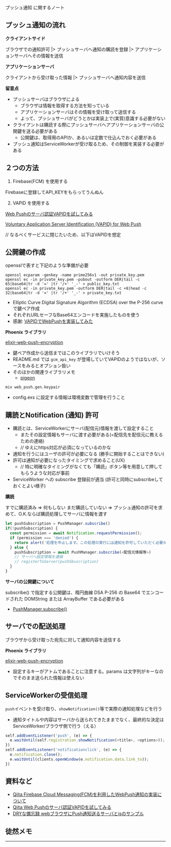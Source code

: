 プッシュ通知 に関するノート

## プッシュ通知の流れ

**クライアントサイド**

ブラウザでの通知許可
|> プッシュサーバへ通知の購読を登録
|> アプリケーションサーバへその情報を送信

**アプリケーションサーバ**

クライアントから受け取った情報
|> プッシュサーバへ通知内容を送信

**留意点**

- プッシュサーバはブラウザによる
  - ブラウザは情報を取得する方法を知っている
  - アプリケーションサーバはその情報を受け取って送信する
  - よって、プッシュサーバがどうとかは実装上で(実質)意識する必要がない
- クライアントは購読する際にプッシュサーバへアプリケーションサーバの公開鍵を送る必要がある
  - 公開鍵は、取得用のAPIか、あるいは定数で仕込んでおく必要がある
- プッシュ通知はServiceWorkerが受け取るため、その制御を実装する必要がある


## ２つの方法

1. Firebase(FCM) を使用する

Firebaseに登録してAPI_KEYをもらってうんぬん

2. VAPID を使用する

[Web Pushのサーバ認証VAPIDを試してみる](https://qiita.com/tomoyukilabs/items/9346eb44b5a48b294762)

[Voluntary Application Server Identification (VAPID) for Web Push](https://tools.ietf.org/html/rfc8292)

// なるべくサービスに閉じたいため、以下はVAPIDを想定


## 公開鍵の作成

opensslで表すと下記のような準備が必要

```
openssl ecparam -genkey -name prime256v1 -out private_key.pem
openssl ec -in private_key.pem -pubout -outform DER|tail -c 65|base64|tr -d '=' |tr '/+' '_-' > public_key.txt
openssl ec -in private_key.pem -outform DER|tail -c +8|head -c 32|base64|tr -d '=' |tr '/+' '_-' > private_key.txt
```

- Elliptic Curve Digital Signature Algorithm (ECDSA) over the P-256 curve で鍵ペア作成
- それぞれURLセーフなBase64エンコードを実施したものを使う
- 感謝: [VAPIDでWebPushを実装してみた](https://qiita.com/renoinn/items/6c88c9030130e2a83648)


**Phoenix ライブラリ**

[elixir-web-push-encryption](https://github.com/danhper/elixir-web-push-encryption)

- 鍵ペア作成から送信まではこのライブラリでいけそう
- README.md では `gcm_api_key` が登場していてVAPIDのようではないが、ソースをみるとオプション扱い
- そのほかの関連ライブラリメモ
  - [pigeon](https://github.com/codedge-llc/pigeon)

```
mix web_push.gen.keypair
```

- config.exs に設定する情報は環境変数で管理を行うこと


## 購読とNotification (通知) 許可

- 購読とは、ServiceWorkerにサーバ(配信元)情報を渡して設定すること
  - またその設定情報もサーバに渡す必要がある(=配信先を配信元に教えるための連絡)
  - // ゆえにhttps対応が必須になっているのかな
- 通知を行うにはユーザの許可が必要になる (勝手に開始することはできない)
- 許可は通知が必要になったタイミングで求めること(UX)
  - // 特に明確なタイミングがなくても「購読」ボタン等を用意して押してもらうような対応が事前
- ServiceWorker への subscribe 登録前が適当 (許可と同時にsubscribeしておくとよい様子)

**購読**

すでに購読済み => 何もしない
まだ購読していない => プッシュ通知の許可を求めて、O.K.ならば購読処理してサーバに情報を渡す

``` js
let pushSubscription = PushManager.subscribe()
if(!pushSubscription) {
  const permission = await Notification.requestPermission();
  if (permission === 'denied') {
    return alert('処理を中止します。この処理の実行には通知を許可していただく必要があります');
  } else {
    pushSubscription = await PushManager.subscribe(<配信元情報等>)
    // サーバへ設定情報を連絡
    // registerToServer(pushSbuscription)
  }
}
```

**サーバの公開鍵について**

subscribe() で指定する公開鍵は、楕円曲線 DSA P-256 の Base64 でエンコードされた DOMString または ArrayBuffer である必要がある

- [PushManager.subscribe()](https://developer.mozilla.org/ja/docs/Web/API/PushManager/subscribe)


## サーバでの配送処理

ブラウザから受け取った宛先に対して通知内容を送信する

**Phoenix ライブラリ**

[elixir-web-push-encryption](https://github.com/danhper/elixir-web-push-encryption)

- 設定するキーがアトムであることに注意する。params は文字列がキーなのでそのまま送られた情報は使えない


## ServiceWorkerの受信処理

`push`イベントを受け取り、`showNotification()`等で実際の通知処理などを行う

- 通知タイトルや内容はサーバから送られてきたままでなく、最終的な決定はServiceWorker/ブラウザ側で行う（える）

``` js:service-worker.js
self.addEventListener('push', (e) => {
  e.waitUntil(self.registration.showNotification(<title>, <options>));
})
self.addEventListener('notificationclick', (e) => {
  e.notification.close();
  e.waitUntil(clients.openWindow(e.notification.data.link_to));
})
```

## 資料など

- [Qiita Firebase Cloud Messaging(FCM)を利用したWebPush通知の実装について](https://qiita.com/megadreams14/items/2f4221c3cc2a39663d7d)
- [Qiita Web Pushのサーバ認証VAPIDを試してみる](https://qiita.com/tomoyukilabs/items/9346eb44b5a48b294762)
- [DRYな備忘録 webブラウザにPush通知送るサーバとjsのサンプル](https://otiai10.hatenablog.com/entry/2017/06/19/200715)


## 徒然メモ

---
